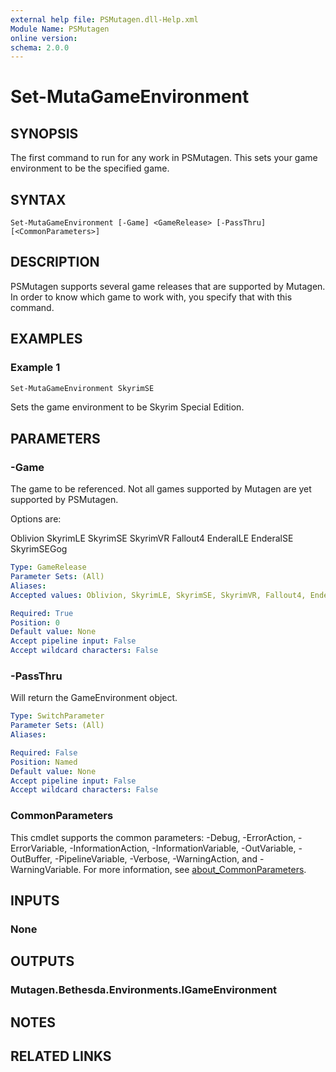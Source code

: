 ```yaml
---
external help file: PSMutagen.dll-Help.xml
Module Name: PSMutagen
online version:
schema: 2.0.0
---
```


# Set-MutaGameEnvironment

## SYNOPSIS
The first command to run for any work in PSMutagen. This sets your game environment to be the specified game.

## SYNTAX

```
Set-MutaGameEnvironment [-Game] <GameRelease> [-PassThru] [<CommonParameters>]
```

## DESCRIPTION
PSMutagen supports several game releases that are supported by Mutagen. In order to know which game to work with, you specify that with this command.

## EXAMPLES

### Example 1
```powershell
Set-MutaGameEnvironment SkyrimSE
```

Sets the game environment to be Skyrim Special Edition.

## PARAMETERS

### -Game
The game to be referenced. Not all games supported by Mutagen are yet supported by PSMutagen.

Options are:

Oblivion
SkyrimLE
SkyrimSE
SkyrimVR
Fallout4
EnderalLE
EnderalSE
SkyrimSEGog

```yaml
Type: GameRelease
Parameter Sets: (All)
Aliases:
Accepted values: Oblivion, SkyrimLE, SkyrimSE, SkyrimVR, Fallout4, EnderalLE, EnderalSE, SkyrimSEGog

Required: True
Position: 0
Default value: None
Accept pipeline input: False
Accept wildcard characters: False
```

### -PassThru
Will return the GameEnvironment object.

```yaml
Type: SwitchParameter
Parameter Sets: (All)
Aliases:

Required: False
Position: Named
Default value: None
Accept pipeline input: False
Accept wildcard characters: False
```

### CommonParameters
This cmdlet supports the common parameters: -Debug, -ErrorAction, -ErrorVariable, -InformationAction, -InformationVariable, -OutVariable, -OutBuffer, -PipelineVariable, -Verbose, -WarningAction, and -WarningVariable. For more information, see [about_CommonParameters](http://go.microsoft.com/fwlink/?LinkID=113216).

## INPUTS

### None

## OUTPUTS

### Mutagen.Bethesda.Environments.IGameEnvironment

## NOTES

## RELATED LINKS
